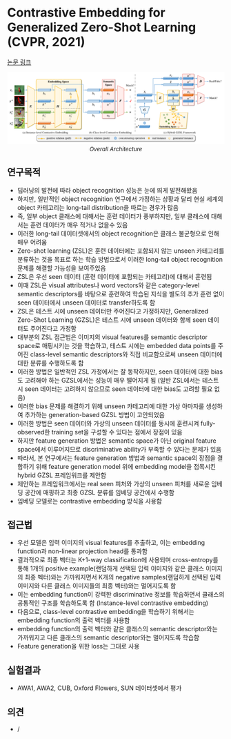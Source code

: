 # Contrastive Embedding for Generalized Zero-Shot Learning (CVPR, 2021)

[논문 링크](https://openaccess.thecvf.com/content/CVPR2021/html/Han_Contrastive_Embedding_for_Generalized_Zero-Shot_Learning_CVPR_2021_paper.html)

<p align="center">
    <img width="600" alt='fig1' src="./img/07_03_01.png?raw=true"></br>
    <em><font size=2>Overall Architecture</font></em>
</p>

## 연구목적
- 딥러닝의 발전에 따라 object recognition 성능은 눈에 띄게 발전해왔음
- 하지만, 일반적인 object recognition 연구에서 가정하는 상황과 달리 현실 세계의 object 카테고리는 long-tail distribution을 따르는 경우가 많음
- 즉, 일부 object 클래스에 대해서는 훈련 데이터가 풍부하지만, 일부 클래스에 대해서는 훈련 데이터가 매우 적거나 없을수 있음
- 이러한 long-tail 데이터셋에서의 object recognition은 클래스 불균형으로 인해 매우 어려움
- Zero-shot learning (ZSL)은 훈련 데이터에는 포함되지 않는 unseen 카테고리를 분류하는 것을 목표로 하는 학습 방법으로서 이러한 long-tail object recognition 문제를 해결할 가능성을 보여주었음
- ZSL은 우선 seen 데이터 (훈련 데이터에 포함되는 카테고리)에 대해서 훈련됨
- 이때 ZSL은 visual attributes나 word vectors와 같은 category-level semantic descriptors를 바탕으로 훈련하여 학습된 지식을 별도의 추가 훈련 없이 seen 데이터에서 unseen 데이터로 transfer하도록 함
- ZSL은 테스트 시에 unseen 데이터만 주어진다고 가정하지만, Generalized Zero-Shot Learning (GZSL)은 테스트 시에 unseen 데이터와 함께 seen 데이터도 주어진다고 가정함
- 대부분의 ZSL 접근법은 이미지의 visual features를 semantic descriptor space로 매핑시키는 것을 학습하고, 테스트 시에는 embedded data points를 주어진 class-level semantic descriptors와 직접 비교함으로써 unseen 데이터에 대한 분류를 수행하도록 함
- 이러한 방법은 일반적인 ZSL 가정에서는 잘 동작하지만, seen 데이터에 대한 bias도 고려해야 하는 GZSL에서는 성능이 매우 떨어지게 됨 (일반 ZSL에서는 테스트 시 seen 데이터는 고려하지 않으므로 seen 데이터에 대한 bias도 고려할 필요 없음)
- 이러한 bias 문제를 해결하기 위해 unseen 카테고리에 대한 가상 아마자룰 생성하여 추가하는 generation-based GZSL 방법이 고안되었음
- 이러한 방법은 seen 데이터와 가상의 unseen 데이터를 동시에 훈련시켜 fully-observed한 training set을 구성할 수 있다는 점에서 장점이 있음
- 하지만 feature generation 방법은 semantic space가 아닌 original feature space에서 이루어지므로 discriminative ability가 부족할 수 있다는 문제가 있음
- 따라서, 본 연구에서는 feature generation 방법과 semantic space의 장점을 결합하기 위해 feature generation model 위에 embedding model을 접목시킨 hybrid GZSL 프레임워크를 제안함
- 제안하는 프레임워크에서는 real seen 피처와 가상의 unseen 피처를 새로운 임베딩 공간에 매핑하고 최종 GZSL 분류를 임베딩 공간에서 수행함
- 임베딩 모델로는 contrastive embedding 방식을 사용함

## 접근법
- 우선 모델은 입력 이미지의 visual features를 추출하고, 이는 embedding function과 non-linear projection head를 통과함
- 결과적으로 최종 벡터는 K+1-way classification에 사용되며 cross-entropy를 통해 1개의 positive example(랜덤하게 선택된 입력 이미지와 같은 클래스 이미지의 최종 벡터)와는 가까워지면서 K개의 negative samples(랜덤하게 선택된 입력 이미지와 다른 클래스 이미지들의 최종 벡터)와는 멀어지도록 함
- 이는 embedding function이 강력한 discriminative 정보를 학습하면서 클래스의 공통적인 구조를 학습하도록 함 (Instance-level contrastive embedding)
- 다음으로, class-level contrastive embedding을 학습하기 위해서는 embedding function의 출력 벡터를 사용함
- embedding function의 출력 벡터와 같은 클래스의 semantic descriptor와는 가까워지고 다른 클래스의 semantic descriptor와는 멀어지도록 학습함
- Feature generation을 위한 loss는 그대로 사용

## 실험결과
- AWA1, AWA2, CUB, Oxford Flowers, SUN 데이터셋에서 평가

## 의견
- /